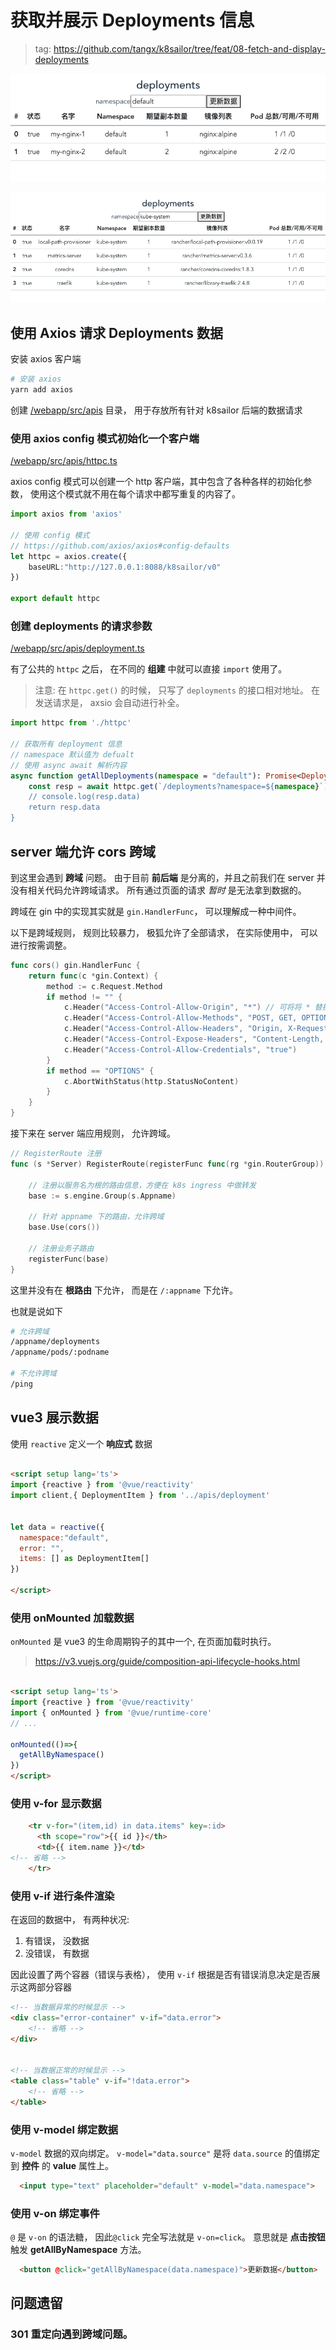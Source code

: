 # 获取并展示 Deployments 信息

> tag: https://github.com/tangx/k8sailor/tree/feat/08-fetch-and-display-deployments


![display-deployments.png](../assets/img/08/display-deployments.png)

![display-deployments-kube-system.png](../assets/img/08/display-deployments-kube-system.png)

## 使用 Axios 请求 Deployments 数据

安装 axios 客户端

```bash
# 安装 axios
yarn add axios
```

创建 [/webapp/src/apis](/webapp/src/apis) 目录， 用于存放所有针对 k8sailor 后端的数据请求

### 使用 axios config 模式初始化一个客户端

[/webapp/src/apis/httpc.ts](/webapp/src/apis/httpc.ts)

axios config 模式可以创建一个 http 客户端，其中包含了各种各样的初始化参数， 使用这个模式就不用在每个请求中都写重复的内容了。


```ts
import axios from 'axios'

// 使用 config 模式
// https://github.com/axios/axios#config-defaults
let httpc = axios.create({
    baseURL:"http://127.0.0.1:8088/k8sailor/v0"
})

export default httpc
```

### 创建 deployments 的请求参数

[/webapp/src/apis/deployment.ts](/webapp/src/apis/deployment.ts)

有了公共的 `httpc` 之后， 在不同的 **组建** 中就可以直接 `import` 使用了。

> 注意: 在 `httpc.get()` 的时候， 只写了 `deployments` 的接口相对地址。 在发送请求是， axsio 会自动进行补全。

```ts
import httpc from './httpc'

// 获取所有 deployment 信息
// namespace 默认值为 defualt
// 使用 async await 解析内容
async function getAllDeployments(namespace = "default"): Promise<Deployment>{
    const resp = await httpc.get(`/deployments?namespace=${namespace}`)
    // console.log(resp.data)
    return resp.data
}
```

## server 端允许 cors 跨域

到这里会遇到 **跨域** 问题。 由于目前 **前后端** 是分离的，并且之前我们在 server 并没有相关代码允许跨域请求。 所有通过页面的请求 *暂时* 是无法拿到数据的。


跨域在 gin 中的实现其实就是 `gin.HandlerFunc`， 可以理解成一种中间件。

以下是跨域规则， 规则比较暴力， 极狐允许了全部请求， 在实际使用中， 可以进行按需调整。

```go
func cors() gin.HandlerFunc {
	return func(c *gin.Context) {
		method := c.Request.Method
		if method != "" {
			c.Header("Access-Control-Allow-Origin", "*") // 可将将 * 替换为指定的域名
			c.Header("Access-Control-Allow-Methods", "POST, GET, OPTIONS, PUT, DELETE, UPDATE")
			c.Header("Access-Control-Allow-Headers", "Origin, X-Requested-With, Content-Type, Accept, Authorization,X-Token")
			c.Header("Access-Control-Expose-Headers", "Content-Length, Access-Control-Allow-Origin, Access-Control-Allow-Headers, Cache-Control, Content-Language, Content-Type")
			c.Header("Access-Control-Allow-Credentials", "true")
		}
		if method == "OPTIONS" {
			c.AbortWithStatus(http.StatusNoContent)
		}
	}
}
```

接下来在 server 端应用规则， 允许跨域。

```go
// RegisterRoute 注册
func (s *Server) RegisterRoute(registerFunc func(rg *gin.RouterGroup)) {

	// 注册以服务名为根的路由信息，方便在 k8s ingress 中做转发
	base := s.engine.Group(s.Appname)

	// 针对 appname 下的路由，允许跨域
	base.Use(cors())

	// 注册业务子路由
	registerFunc(base)
}
```

这里并没有在 **根路由** 下允许， 而是在 `/:appname` 下允许。 

也就是说如下

```bash
# 允许跨域
/appname/deployments   
/appname/pods/:podname  

# 不允许跨域
/ping
```

## vue3 展示数据

使用 `reactive` 定义一个 **响应式** 数据

```html

<script setup lang='ts'>
import {reactive } from '@vue/reactivity'
import client,{ DeploymentItem } from '../apis/deployment'


let data = reactive({
  namespace:"default",
  error: "",
  items: [] as DeploymentItem[]
})

</script>
```

### 使用 onMounted 加载数据

`onMounted` 是 vue3 的生命周期钩子的其中一个, 在页面加载时执行。

> https://v3.vuejs.org/guide/composition-api-lifecycle-hooks.html

```html

<script setup lang='ts'>
import {reactive } from '@vue/reactivity'
import { onMounted } from '@vue/runtime-core'
// ...

onMounted(()=>{
  getAllByNamespace()
})
</script>
```

### 使用 v-for 显示数据

```html
    <tr v-for="(item,id) in data.items" key=:id>
      <th scope="row">{{ id }}</th>
      <td>{{ item.name }}</td>
<!-- 省略 -->
    </tr>
```
### 使用 v-if 进行条件渲染

在返回的数据中， 有两种状况:

1. 有错误， 没数据
2. 没错误， 有数据

因此设置了两个容器（错误与表格）， 使用 `v-if` 根据是否有错误消息决定是否展示这两部分容器

```html
<!-- 当数据异常的时候显示 -->
<div class="error-container" v-if="data.error">
    <!-- 省略 -->
</div>


<!-- 当数据正常的时候显示 -->
<table class="table" v-if="!data.error">
    <!-- 省略 -->
</table>
```

### 使用 v-model 绑定数据 

`v-model` 数据的双向绑定。
`v-model="data.source"` 是将 `data.source` 的值绑定到 **控件** 的 **value** 属性上。


```html
  <input type="text" placeholder="default" v-model="data.namespace">
```

### 使用 v-on 绑定事件

`@` 是 `v-on` 的语法糖， 因此`@click` 完全写法就是 `v-on=click`。 意思就是 **点击按钮** 触发 **getAllByNamespace** 方法。

```html
  <button @click="getAllByNamespace(data.namespace)">更新数据</button>
```

## 问题遗留

### 301 重定向遇到跨域问题。